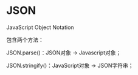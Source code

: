 # JSON

JavaScript Object Notation

包含两个方法：

JSON.parse()：JSON对象 -> Javascript对象；

JSON.stringify()：JavaScript对象 -> JSON字符串；
